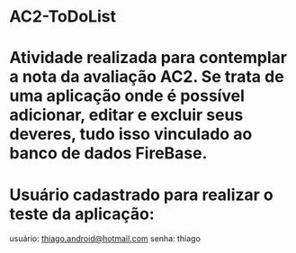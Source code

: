 # AC2-ToDoList

# Atividade realizada para contemplar a nota da avaliação AC2. Se trata de uma aplicação onde é possível adicionar, editar e excluir seus deveres, tudo isso vinculado ao banco de dados FireBase.

# Usuário cadastrado para realizar o teste da aplicação:
usuário: thiago.android@hotmail.com
senha: thiago
